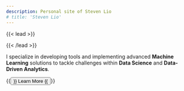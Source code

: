 ```yaml
---
description: Personal site of Steven Lio
# title: 'Steven Lio'
---
```


{{< lead >}}

{{< /lead >}}

<!---Hi there! 你好! Welcome to my personal website! 👋 --->

I specialize in developing tools and implementing advanced **Machine Learning** solutions to tackle challenges within **Data Science** and **Data-Driven Analytics**.


{{<button href="/about" target="_self">}}
Learn More
{{</button>}}

<br>